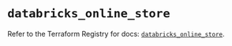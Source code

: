# `databricks_online_store`

Refer to the Terraform Registry for docs: [`databricks_online_store`](https://registry.terraform.io/providers/databricks/databricks/1.90.0/docs/resources/online_store).
